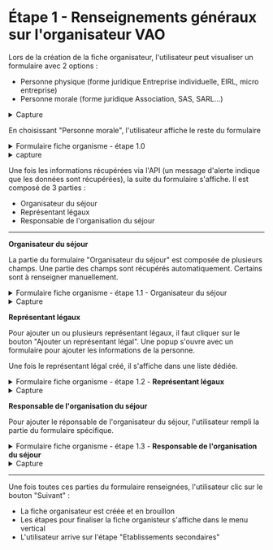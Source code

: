 # Étape 1 - Renseignements généraux sur l'organisateur VAO

Lors de la création de la fiche organisateur, l'utilisateur peut visualiser un formulaire avec 2 options :&#x20;

* Personne physique (forme juridique Entreprise individuelle, EIRL, micro entreprise)
* Personne morale (forme juridique Association, SAS, SARL…)

<details>

<summary>Capture</summary>

<figure><img src="../../../.gitbook/assets/Capture d’écran 2025-06-29 à 13.42.50.png" alt=""><figcaption></figcaption></figure>



</details>

En choisissant "Personne morale", l'utilisateur affiche le reste du formulaire&#x20;

<details>

<summary>Formulaire fiche organisme - étape 1.0</summary>

{% include "../../../.gitbook/includes/formulaire-fiche-organisme-etape-1.md" %}

</details>

<details>

<summary>capture</summary>

<figure><img src="../../../.gitbook/assets/Capture d’écran 2025-06-29 à 13.48.01.png" alt=""><figcaption></figcaption></figure>

</details>

Une fois les informations récupérées via l'API (un message d'alerte indique que les données sont récupérées), la suite du formulaire s'affiche. Il est composé de 3 parties :&#x20;

* Organisateur du séjour
* Représentant légaux
* Responsable de l'organisation du séjour

***

**Organisateur du séjour**

La partie du formulaire "Organisateur du séjour" est composée de plusieurs champs. Une partie des champs sont récupérés automatiquement. Certains sont à renseigner manuellement. &#x20;

<details>

<summary>Formulaire fiche organisme - étape 1.1 - Organisateur du séjour</summary>

{% include "../../../.gitbook/includes/formulaire-fiche-organisme-etape-1.1.md" %}

</details>

<details>

<summary>Capture</summary>

<figure><img src="../../../.gitbook/assets/Capture d’écran 2025-06-29 à 13.56.36.png" alt=""><figcaption></figcaption></figure>



</details>

**Représentant légaux**

Pour ajouter un ou plusieurs représentant légaux, il faut cliquer sur le bouton "Ajouter un représentant légal". Une popup s'ouvre avec un formulaire pour ajouter les informations de la personne.&#x20;

Une fois le représentant légal créé, il s'affiche dans une liste dédiée.&#x20;

<details>

<summary>Formulaire fiche organisme - étape 1.2 - <strong>Représentant légaux</strong></summary>

{% include "../../../.gitbook/includes/formulaire-fiche-organisme-etape-1.2.md" %}

</details>

<details>

<summary>Capture</summary>

<figure><img src="../../../.gitbook/assets/Capture d’écran 2025-06-29 à 14.10.45.png" alt=""><figcaption><p>Formulaire d'ajout d'un représentant légal</p></figcaption></figure>

<figure><img src="../../../.gitbook/assets/Capture d’écran 2025-06-29 à 14.17.12.png" alt=""><figcaption><p>Liste des représentant légaux</p></figcaption></figure>

</details>

**Responsable de l'organisation du séjour**

Pour ajouter le réponsable de l'organisateur du séjour, l'utilisateur rempli la partie du formulaire spécifique.&#x20;

<details>

<summary>Formulaire fiche organisme - étape 1.3 - <strong>Responsable de l'organisation du séjour</strong></summary>

{% include "../../../.gitbook/includes/formulaire-fiche-organisme-etape-1.3.md" %}

</details>

<details>

<summary>Capture</summary>

<figure><img src="../../../.gitbook/assets/Capture d’écran 2025-06-29 à 14.22.01.png" alt=""><figcaption></figcaption></figure>

</details>

***

Une fois toutes ces parties du formulaire renseignées, l'utilisateur clic sur le bouton "Suivant" :&#x20;

* La fiche organisateur est créée et en brouillon
* Les étapes pour finaliser la fiche organisteur s'affiche dans le menu vertical
* L'utilisateur arrive sur l'étape "Etablissements secondaires"





